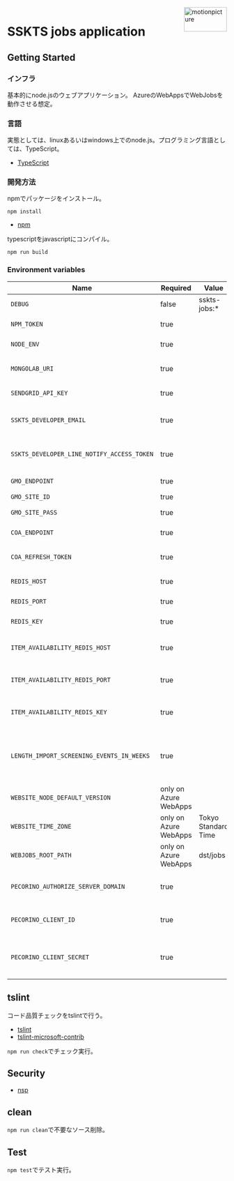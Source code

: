 <img src="https://motionpicture.jp/images/common/logo_01.svg" alt="motionpicture" title="motionpicture" align="right" height="56" width="98"/>

# SSKTS jobs application

## Getting Started

### インフラ

基本的にnode.jsのウェブアプリケーション。
AzureのWebAppsでWebJobsを動作させる想定。

### 言語

実態としては、linuxあるいはwindows上でのnode.js。プログラミング言語としては、TypeScript。

* [TypeScript](https://www.typescriptlang.org/)

### 開発方法

npmでパッケージをインストール。

```shell
npm install
```

* [npm](https://www.npmjs.com/)

typescriptをjavascriptにコンパイル。

```shell
npm run build
```

### Environment variables

| Name                                       | Required              | Value               | Purpose                 |
|--------------------------------------------|-----------------------|---------------------|-------------------------|
| `DEBUG`                                    | false                 | sskts-jobs:*        | Debug                   |
| `NPM_TOKEN`                                | true                  |                     | NPM auth token          |
| `NODE_ENV`                                 | true                  |                     | environment name        |
| `MONGOLAB_URI`                             | true                  |                     | MongoDB connection URI  |
| `SENDGRID_API_KEY`                         | true                  |                     | SendGrid API Key        |
| `SSKTS_DEVELOPER_EMAIL`                    | true                  |                     | 開発者通知用メールアドレス           |
| `SSKTS_DEVELOPER_LINE_NOTIFY_ACCESS_TOKEN` | true                  |                     | 開発者LINE通知アクセストークン       |
| `GMO_ENDPOINT`                             | true                  |                     | GMO API endpoint        |
| `GMO_SITE_ID`                              | true                  |                     | GMO SiteID              |
| `GMO_SITE_PASS`                            | true                  |                     | GMO SitePass            |
| `COA_ENDPOINT`                             | true                  |                     | COA API endpoint        |
| `COA_REFRESH_TOKEN`                        | true                  |                     | COA API refresh token   |
| `REDIS_HOST`                               | true                  |                     | Redis Cache host        |
| `REDIS_PORT`                               | true                  |                     | Redis Cache port        |
| `REDIS_KEY`                                | true                  |                     | Redis Cache key         |
| `ITEM_AVAILABILITY_REDIS_HOST`             | true                  |                     | 在庫状況保管用Redis Cache host |
| `ITEM_AVAILABILITY_REDIS_PORT`             | true                  |                     | 在庫状況保管用Redis Cache port |
| `ITEM_AVAILABILITY_REDIS_KEY`              | true                  |                     | 在庫状況保管用Redis Cache key  |
| `LENGTH_IMPORT_SCREENING_EVENTS_IN_WEEKS`  | true                  |                     | 上映イベントを何週間後までインポートするか   |
| `WEBSITE_NODE_DEFAULT_VERSION`             | only on Azure WebApps |                     | Node.js version         |
| `WEBSITE_TIME_ZONE`                        | only on Azure WebApps | Tokyo Standard Time |                         |
| `WEBJOBS_ROOT_PATH`                        | only on Azure WebApps | dst/jobs            |                         |
| `PECORINO_AUTHORIZE_SERVER_DOMAIN`         | true                  |                     | Pecorino認可サーバードメイン      |
| `PECORINO_CLIENT_ID`                       | true                  |                     | PecorinoAPIクライアントID     |
| `PECORINO_CLIENT_SECRET`                   | true                  |                     | PecorinoAPIクライアントシークレット |

## tslint

コード品質チェックをtslintで行う。

* [tslint](https://github.com/palantir/tslint)
* [tslint-microsoft-contrib](https://github.com/Microsoft/tslint-microsoft-contrib)

`npm run check`でチェック実行。

## Security

* [nsp](https://www.npmjs.com/package/nsp)

## clean

`npm run clean`で不要なソース削除。

## Test

`npm test`でテスト実行。
